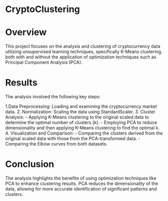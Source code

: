 # CryptoClustering
# Overview
This project focuses on the analysis and clustering of cryptocurrency data utilizing unsupervised learning techniques, specifically K-Means clustering, both with and without the application of optimization techniques such as Principal Component Analysis (PCA).

# Results
The analysis involved the following key steps:

1.Data Preprocessing: Loading and examining the cryptocurrency market data.
2. Normalization: Scaling the data using StandardScaler.
3. Cluster Analysis:
      - Applying K-Means clustering to the original scaled data to determine the optimal number of clusters (k).
      - Employing PCA to reduce dimensionality and then applying K-Means clustering to find the optimal k.
4. Visualization and Comparison: - Comparing the clusters derived from the original scaled data with those from the PCA-transformed data.
      - Comparing the Elbow curves from both datasets.

# Conclusion
The analysis highlights the benefits of using optimization techniques like PCA to enhance clustering results. PCA reduces the dimensionality of the data, allowing for more accurate identification of significant patterns and clusters.
